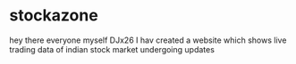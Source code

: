 # stockazone 
hey there everyone myself DJx26
I hav created a website which shows live trading data of indian stock market
undergoing updates
